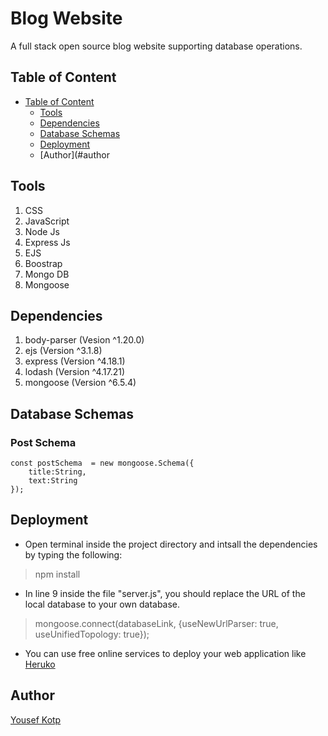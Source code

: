 # Blog Website
A full stack open source blog website supporting database operations.

## Table of Content
* [Table of Content](#table-of-content)
  * [Tools](#tools)
  * [Dependencies](#dependencies)
  * [Database Schemas](#database-schemas)
  * [Deployment](#deployment)
  * [Author](#author

## Tools
1. CSS
2. JavaScript
3. Node Js
4. Express Js
5. EJS
6. Boostrap
7. Mongo DB
8. Mongoose
## Dependencies
1. body-parser (Vesion ^1.20.0)
2. ejs (Version ^3.1.8)
3. express (Version ^4.18.1)
4. lodash (Version  ^4.17.21)
5. mongoose (Version ^6.5.4)

## Database Schemas
### Post Schema
```JS
const postSchema  = new mongoose.Schema({
    title:String,
    text:String
});
```

## Deployment
- Open terminal inside the project directory and intsall the dependencies by typing the following:
> npm install
- In line 9 inside the file "server.js", you should replace the URL of the local database to your own database.
> mongoose.connect(databaseLink, {useNewUrlParser: true, useUnifiedTopology: true});
- You can use free online services to deploy your web application like [Heruko](https://heroku.com/)

## Author
[Yousef Kotp](https://github.com/yousefkotp/)
